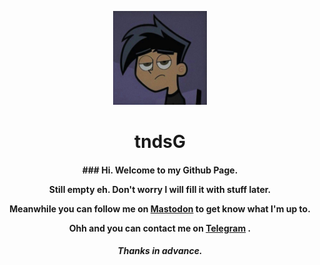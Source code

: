 <p align="center"><a href="https://tndsG.github.io"><img src="assets/user-logo/logo1.jpg" width="150"></a></p>
<h1 align="center"><b>tndsG</b>

<h4 align="center">
### <b>Hi. Welcome to my Github Page.</b>

 Still empty eh. Don't worry I will fill it with stuff later.

Meanwhile you can follow me on <a rel="me" href="https://mastodon.social/@tharushtnds">Mastodon</a> to get know what I'm up to.

Ohh and you can contact me on <a rel="me" href="https://t.me/cyteax">Telegram</a> .
</h4>

<h5 align="center">Thanks in advance.</h5>
